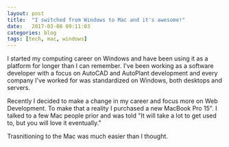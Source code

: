 ```yaml
---
layout: post
title:  "I switched from Windows to Mac and it's awesome!"
date:   2017-03-08 09:11:03
categories: blog
tags: [tech, mac, windows]
---
```

I started my computing career on Windows and have been using it as a platform
for longer than I can remember. I've been working as a software developer
with a focus on AutoCAD and AutoPlant development and every company I've
worked for was standardized on Windows, both desktops and servers.

Recently I decided to make a change in my career and focus more on Web
Development. To make that a reality I purchased a new MacBook Pro 15". I talked
to a few Mac people prior and was told "It will take a lot to get used to,
but you will love it eventually."

Trasnitioning to the Mac was much easier than I thought.

